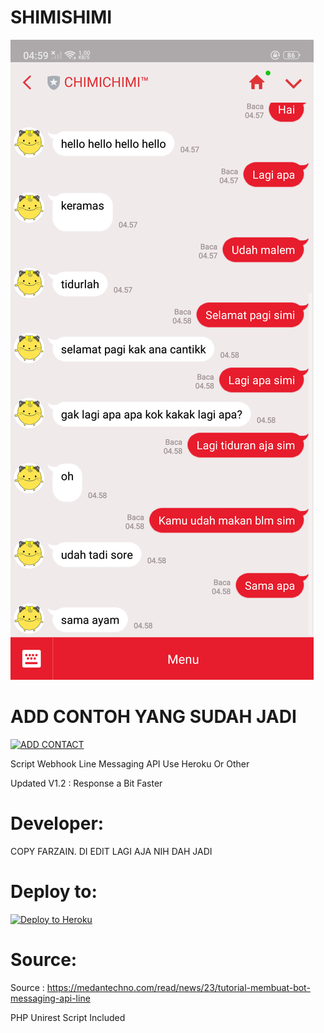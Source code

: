 # SHIMISHIMI
![Prankbots](Screenshot_2018-09-05-04-59-51-98.png)
# ADD CONTOH YANG SUDAH JADI
<a href="https://line.me/R/ti/p/%40lsf1961w"><img height="36" border="0" alt="ADD CONTACT" src="https://scdn.line-apps.com/n/line_add_friends/btn/zh-Hant.png"></a>


Script Webhook Line Messaging API Use Heroku Or Other

Updated V1.2 : Response a Bit Faster

# Developer:
COPY FARZAIN. DI EDIT LAGI AJA NIH DAH JADI
# Deploy to:
[![Deploy to Heroku](https://www.herokucdn.com/deploy/button.svg)](https://heroku.com/deploy)

# Source:
Source : https://medantechno.com/read/news/23/tutorial-membuat-bot-messaging-api-line

PHP Unirest Script Included

